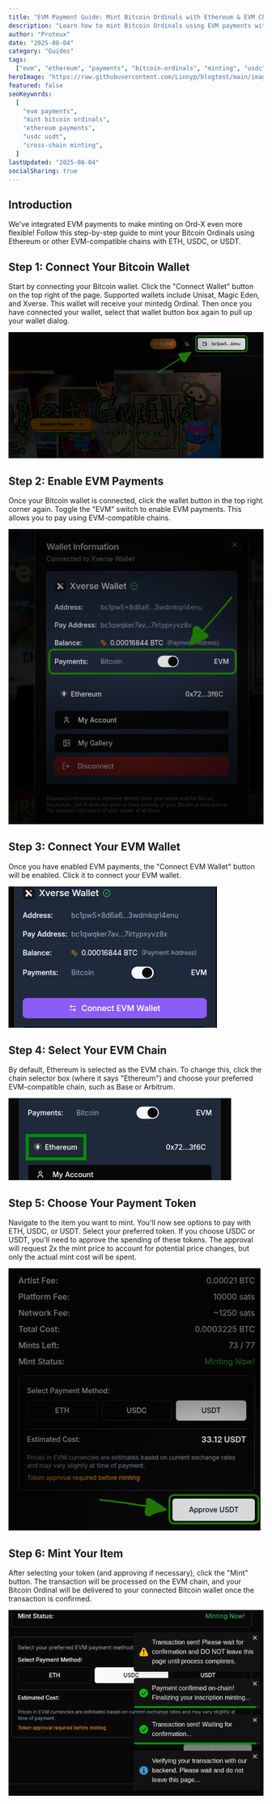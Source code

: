 ```yaml
---
title: "EVM Payment Guide: Mint Bitcoin Ordinals with Ethereum & EVM Chains"
description: "Learn how to mint Bitcoin Ordinals using EVM payments with ETH, USDC, or USDT on Ord-X platform. Step-by-step guide for cross-chain minting."
author: "Proteux"
date: "2025-08-04"
category: "Guides"
tags:
  ["evm", "ethereum", "payments", "bitcoin-ordinals", "minting", "usdc", "usdt"]
heroImage: "https://raw.githubusercontent.com/Linnyp/blogtest/main/images/screenshots/evmbannerpup2.png"
featured: false
seoKeywords:
  [
    "evm payments",
    "mint bitcoin ordinals",
    "ethereum payments",
    "usdc usdt",
    "cross-chain minting",
  ]
lastUpdated: "2025-08-04"
socialSharing: true
---
```


## Introduction

We've integrated EVM payments to make minting on Ord-X even more flexible! Follow this step-by-step guide to mint your Bitcoin Ordinals using Ethereum or other EVM-compatible chains with ETH, USDC, or USDT.

## Step 1: Connect Your Bitcoin Wallet

Start by connecting your Bitcoin wallet. Click the "Connect Wallet" button on the top right of the page. Supported wallets include Unisat, Magic Eden, and Xverse. This wallet will receive your mintedg Ordinal. Then once you have connected your wallet, select that wallet button box again to pull up your wallet dialog.

![Connect your wallet|style:full-width|caption:Found in top right corner of your browser](https://raw.githubusercontent.com/Linnyp/blogtest/main/images/screenshots/connect-wallet-button.png)

## Step 2: Enable EVM Payments

Once your Bitcoin wallet is connected, click the wallet button in the top right corner again. Toggle the "EVM" switch to enable EVM payments. This allows you to pay using EVM-compatible chains.

![Toggle EVM Payment|style:full-width](https://raw.githubusercontent.com/Linnyp/blogtest/main/images/screenshots/evm-toggle.png)

## Step 3: Connect Your EVM Wallet

Once you have enabled EVM payments, the "Connect EVM Wallet" button will be enabled. Click it to connect your EVM wallet.

![Connect your EVM Wallet|style:full-width](https://raw.githubusercontent.com/Linnyp/blogtest/main/images/screenshots/ConnectEvmWallet.png)

## Step 4: Select Your EVM Chain

By default, Ethereum is selected as the EVM chain. To change this, click the chain selector box (where it says "Ethereum") and choose your preferred EVM-compatible chain, such as Base or Arbitrum.

![Select EVM Chain|style:full-width](https://raw.githubusercontent.com/Linnyp/blogtest/main/images/screenshots/chain-select.png)

## Step 5: Choose Your Payment Token

Navigate to the item you want to mint. You'll now see options to pay with ETH, USDC, or USDT. Select your preferred token. If you choose USDC or USDT, you'll need to approve the spending of these tokens. The approval will request 2x the mint price to account for potential price changes, but only the actual mint cost will be spent.

![Choose Payment Token|style:full-width](https://raw.githubusercontent.com/Linnyp/blogtest/main/images/screenshots/payment-token-selection.png)

## Step 6: Mint Your Item

After selecting your token (and approving if necessary), click the "Mint" button. The transaction will be processed on the EVM chain, and your Bitcoin Ordinal will be delivered to your connected Bitcoin wallet once the transaction is confirmed.

![Mint Your Item|style:full-width](https://raw.githubusercontent.com/Linnyp/blogtest/main/images/screenshots/mint-confirmation.png)

